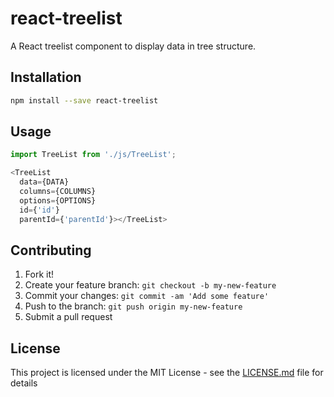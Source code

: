 # react-treelist

A React treelist component to display data in tree structure.

## Installation

```sh
npm install --save react-treelist
```

## Usage

```js
import TreeList from './js/TreeList';

<TreeList
  data={DATA}  
  columns={COLUMNS}
  options={OPTIONS}
  id={'id'}
  parentId={'parentId'}></TreeList>
```

## Contributing

1. Fork it!
2. Create your feature branch: `git checkout -b my-new-feature`
3. Commit your changes: `git commit -am 'Add some feature'`
4. Push to the branch: `git push origin my-new-feature`
5. Submit a pull request

## License

This project is licensed under the MIT License - see the [LICENSE.md](LICENSE.md) file for details